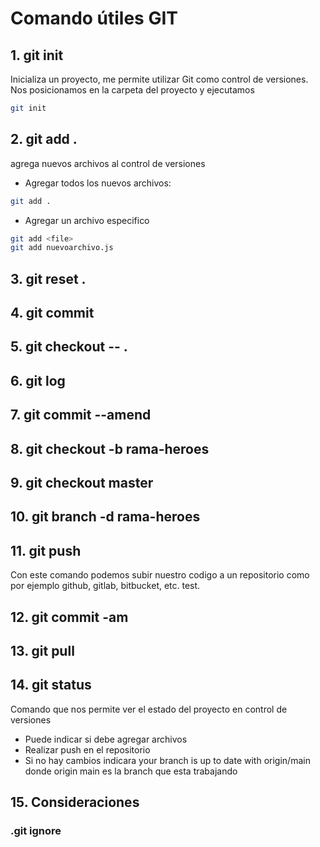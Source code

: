 # Comando útiles GIT

## 1. git init

Inicializa un proyecto, me permite utilizar Git como control de versiones.
Nos posicionamos en la carpeta del proyecto y ejecutamos
```bash
git init
```
## 2. git add .

agrega nuevos archivos al control de versiones

* Agregar todos los nuevos archivos: 
```bash
git add .
```
* Agregar un archivo especifico
```bash
git add <file>
git add nuevoarchivo.js
```
## 3. git reset .
## 4. git commit
## 5. git checkout -- .
## 6. git log
## 7. git commit --amend
## 8. git checkout -b rama-heroes
## 9. git checkout master
## 10. git branch -d rama-heroes
## 11. git push
Con este comando podemos subir nuestro codigo a un repositorio como por ejemplo github, gitlab, bitbucket, etc.
test.

## 12. git commit -am
## 13. git pull
## 14. git status

Comando que nos permite ver el estado del proyecto en control de versiones
* Puede indicar si debe agregar archivos
* Realizar push en el repositorio 
* Si no hay cambios indicara your branch is up to date with origin/main donde origin main es la branch que esta trabajando 

## 15. Consideraciones
### .git ignore

